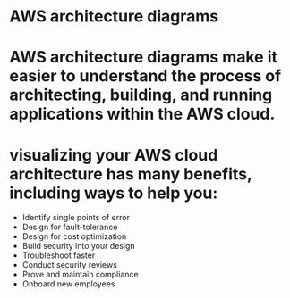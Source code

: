 # AWS architecture diagrams
# AWS architecture diagrams make it easier to understand the process of architecting, building, and running applications within the AWS cloud.

# visualizing your AWS cloud architecture has many benefits, including ways to help you:

+ Identify single points of error
+ Design for fault-tolerance
+ Design for cost optimization
+ Build security into your design
+ Troubleshoot faster
+ Conduct security reviews
+ Prove and maintain compliance
+ Onboard new employees
